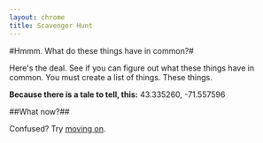 ```yaml
---
layout: chrome
title: Scavenger Hunt
---
```

#Hmmm. What do these things have in common?#

Here's the deal. See if you can figure out what these things have in common. You must create a list of things. These things.

**Because there is a tale to tell, this:** 43.335260, -71.557596

##What now?##

Confused? Try [moving on](02.html "moving on").